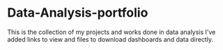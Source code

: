 # Data-Analysis-portfolio
This is the collection of my projects and works done in data analysis
I've added links to view and files to download dashboards and data directly.
